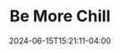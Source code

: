 ---
title: Be More Chill
Theatre: The Island Theater
Venue: The Island Theater
Season: 
date: 2024-06-15T15:21:11-04:00
opening_date: 2024-06-15
closing_date: 2024-06-23
showtimes:
  - 2024-06-15 19:30:00
  - 2024-06-16 14:00:00
  - 2024-06-18 19:30:00
  - 2024-06-20 19:30:00
  - 2024-06-21 19:30:00
  - 2024-06-22 19:30:00
  - 2024-06-23 14:00:00
featured_image: 2024-Be-More-Chill-2.webp
featured_image_alt: "Promotional poster for 'Be More Chill' at The Island Theater, featuring a vibrant cyber-themed background in pink and purple hues with digital circuit patterns. The play's title is boldly displayed in a modern typeface, emphasizing the futuristic and tech-driven theme of the musical."
featured_image_caption: "Dive into the digital frenzy of 'Be More Chill' at The Island Theater, running from June 14-23. Don't miss this electrifying journey into adolescence and technology."
featured_image_attr: 
featured_image_attr_link: 
playbill:
Website: 
Tickets: 
show_details: 
cast:
  - Jeremy:
    - Nick Williams
    - Greg Schuknecht
  - Squip:
    - Alvyn Bessee
    - Caden Christel
  - Chloe:
    - Aidan Mello
    - Jillian Mickinney
  - Brooke:
    - Eden Rodriguez
    - Emily Davenport
  - Christine:
    - Jasmine Bruce
    - Sydney Fontenot
  - Jake:
    - Colby Sad
    - Cameron Haddock
  - Michael:
    - Noe Navarro
    - Jay Alvarez
  - Rich:
    - Carsten Wulburn
    - Andrew Wulburn
  - Jenna:
    - Maddie Higdon
    - Riley Rendelman
  - Scary Stock Boy/Mr. Reves:
    - Chris Burns
    - Ryan Blaumueller
  - Mr. Heere:
    - Michael Flynn
ensemble:
  - Ashlyvin Amburgey
  - Cash Belcher
  - Moxxie Williams
  - Eva Griffey
  - Malia Hernandez
  - Michaela Brietzke
  - Maya Soriano
crew:
orchestra:
genres: 
Description: 
---
